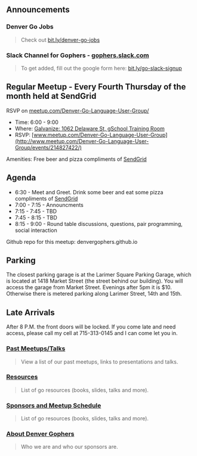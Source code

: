 Announcements
------------

### Denver Go Jobs
> Check out [bit.ly/denver-go-jobs](http://bit.ly/denver-go-jobs)


### Slack Channel for Gophers - [gophers.slack.com](https://gophers.slack.com)
> To get added, fill out the google form here: [bit.ly/go-slack-signup](https://bit.ly/go-slack-signup)

Regular Meetup - Every Fourth Thursday of the month held at SendGrid
----------
RSVP on [meetup.com/Denver-Go-Language-User-Group/](http://meetup.com/Denver-Go-Language-User-Group/)

* Time: 6:00 - 9:00
* Where: [Galvanize: 1062 Delaware St, gSchool Training Room](https://www.google.com/maps/place/Galvanize/@39.733489,-104.992522,17z/data=!3m1!4b1!4m7!1m4!3m3!1s0x876c7f2c1488519d:0xc08b308e3430cf62!2sGalvanize!3b1!3m1!1s0x876c7f2c1488519d:0xc08b308e3430cf62)
* RSVP: [www.meetup.com/Denver-Go-Language-User-Group](http://www.meetup.com/Denver-Go-Language-User-Group/events/214827422/)

Amenities: Free beer and pizza compliments of [SendGrid](http://www.sendgrid.com/)

Agenda
--------
* 6:30 - Meet and Greet. Drink some beer and eat some pizza compliments of [SendGrid](http://www.sendgrid.com/)
* 7:00 - 7:15 - Announcments
* 7:15 - 7:45 - TBD
* 7:45 - 8:15 - TBD
* 8:15 - 9:00 - Round table discussions, questions, pair programming, social interaction

Github repo for this meetup: denvergophers.github.io

Parking
---------
The closest parking garage is at the Larimer Square Parking Garage, which is located at 1418 Market Street (the street behind our building).
You will access the garage from Market Street.
Evenings after 5pm it is $10. Otherwise there is metered parking along Larimer Street, 14th and 15th.

Late Arrivals
-------
After 8 P.M. the front doors will be locked.  If you come late and need access, please call my cell at 715-313-0145 and I can come let you in.


### [Past Meetups/Talks](https://github.com/DenverGophers/talks/blob/master/PAST.md)
> View a list of our past meetups, links to presentations and talks.

### [Resources](https://github.com/DenverGophers/talks/blob/master/RESOURCES.md)
> List of go resources (books, slides, talks and more).

### [Sponsors and Meetup Schedule](https://github.com/DenverGophers/talks/blob/master/SPONSORS.md)
> List of go resources (books, slides, talks and more).

### [About Denver Gophers](https://github.com/DenverGophers/talks/blob/master/ABOUT.md)
> Who we are and who our sponsors are.
